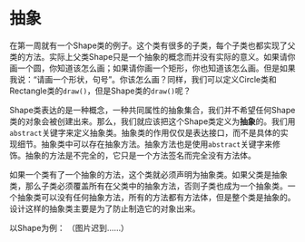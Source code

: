 ﻿# 抽象

在第一周就有一个Shape类的例子。这个类有很多的子类，每个子类也都实现了父类的方法。实际上父类Shape只是一个抽象的概念而并没有实际的意义。如果请你画一个圆，你知道该怎么画；如果请你画一个矩形，你也知道该怎么画。但是如果我说：“请画一个形状，句号”。你该怎么画？同样，我们可以定义Circle类和Rectangle类的`draw()`，但是Shape类的`draw()`呢？
       
Shape类表达的是一种概念，一种共同属性的抽象集合，我们并不希望任何Shape类的对象会被创建出来。那么，我们就应该把这个Shape类定义为**抽象**的。我们用`abstract`关键字来定义抽象类。抽象类的作用仅仅是表达接口，而不是具体的实现细节。抽象类中可以存在抽象方法。抽象方法也是使用`abstract`关键字来修饰。抽象的方法是不完全的，它只是一个方法签名而完全没有方法体。

如果一个类有了一个抽象的方法，这个类就必须声明为抽象类。如果父类是抽象类，那么子类必须覆盖所有在父类中的抽象方法，否则子类也成为一个抽象类。一个抽象类可以没有任何抽象方法，所有的方法都有方法体，但是整个类是抽象的。设计这样的抽象类主要是为了防止制造它的对象出来。

以Shape为例：
（图片迟到……）





